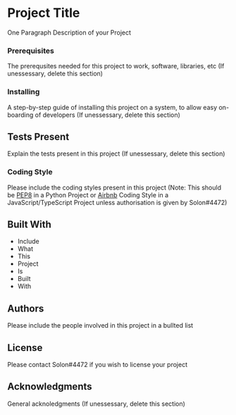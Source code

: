 # Project Title

One Paragraph Description of your Project

### Prerequisites

The prerequsites needed for this project to work, software, libraries, etc (If unessessary, delete this section)

### Installing

A step-by-step guide of installing this project on a system, to allow easy on-boarding of developers (If unessessary, delete this section)

## Tests Present

Explain the tests present in this project (If unessessary, delete this section)

### Coding Style

Please include the coding styles present in this project (Note: This should be [PEP8](https://www.python.org/dev/peps/pep-0008/) in a Python Project or [Airbnb](https://github.com/airbnb/javascript) Coding Style in a JavaScript/TypeScript Project unless authorisation is given by Solon#4472)

## Built With

* Include
* What
* This
* Project
* Is
* Built
* With


## Authors

Please include the people involved in this project in a bullted list

## License

Please contact Solon#4472 if you wish to license your project

## Acknowledgments

General acknoledgments (If unessessary, delete this section)
